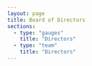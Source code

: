 ```yaml
---
layout: page
title: Board of Directors
sections:
  - type: "gauges"
    title: "Directors"
  - type: "team"
    title: "Directors"
---
```

